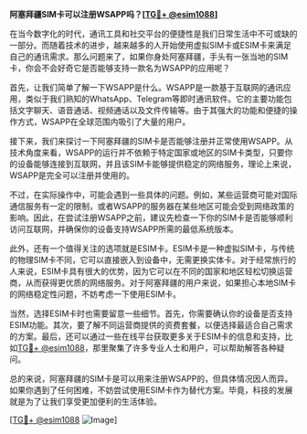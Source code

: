 **阿塞拜疆SIM卡可以注册WSAPP吗？[[TG💪+ @esim1088](https://t.me/s/esim1088)]**

在当今数字化的时代，通讯工具和社交平台的便捷性是我们日常生活中不可或缺的一部分。而随着技术的进步，越来越多的人开始使用虚拟SIM卡或ESIM卡来满足自己的通讯需求。那么问题来了，如果你身处阿塞拜疆，手头有一张当地的SIM卡，你会不会好奇它是否能够支持一款名为WSAPP的应用呢？

首先，让我们简单了解一下WSAPP是什么。WSAPP是一款基于互联网的通讯应用，类似于我们熟知的WhatsApp、Telegram等即时通讯软件。它的主要功能包括文字聊天、语音通话、视频通话以及文件传输等。由于其强大的功能和便捷的操作方式，WSAPP在全球范围内吸引了大量的用户。

接下来，我们来探讨一下阿塞拜疆的SIM卡是否能够注册并正常使用WSAPP。从技术角度来看，WSAPP的运行并不依赖于特定国家或地区的SIM卡类型，只要你的设备能够连接到互联网，并且该SIM卡能够提供稳定的网络服务，理论上来说，WSAPP是完全可以注册并使用的。

不过，在实际操作中，可能会遇到一些具体的问题。例如，某些运营商可能对国际通信服务有一定的限制，或者WSAPP的服务器在某些地区可能会受到网络政策的影响。因此，在尝试注册WSAPP之前，建议先检查一下你的SIM卡是否能够顺利访问互联网，并确保你的设备支持WSAPP所需的最低系统版本。

此外，还有一个值得关注的选项就是ESIM卡。ESIM卡是一种虚拟SIM卡，与传统的物理SIM卡不同，它可以直接嵌入到设备中，无需更换实体卡。对于经常旅行的人来说，ESIM卡具有很大的优势，因为它可以在不同的国家和地区轻松切换运营商，从而获得更优质的网络服务。对于阿塞拜疆的用户来说，如果担心本地SIM卡的网络稳定性问题，不妨考虑一下使用ESIM卡。

当然，选择ESIM卡时也需要留意一些细节。首先，你需要确认你的设备是否支持ESIM功能。其次，要了解不同运营商提供的资费套餐，以便选择最适合自己需求的方案。最后，还可以通过一些在线平台获取更多关于ESIM卡的信息和支持，比如[TG💪+ @esim1088](https://t.me/s/esim1088)，那里聚集了许多专业人士和用户，可以帮助解答各种疑问。

总的来说，阿塞拜疆的SIM卡是可以用来注册WSAPP的，但具体情况因人而异。如果你遇到了任何困难，不妨尝试使用ESIM卡作为替代方案。毕竟，科技的发展就是为了让我们享受更加便利的生活体验。

[[TG💪+ @esim1088](https://t.me/s/esim1088) ![Image](https://i.postimg.cc/4NQfJmqS/Snipaste-2025-05-13-00-14-12.png)]